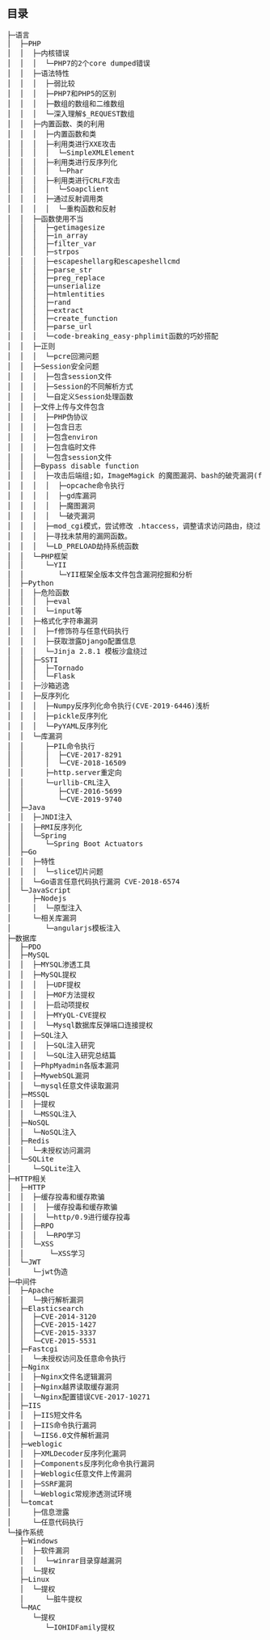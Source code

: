 ## 目录
<pre>
├─语言
│  ├─PHP
│  │  ├─内核错误
│  │  │  └─PHP7的2个core dumped错误
│  │  ├─语法特性
│  │  │  ├─弱比较
│  │  │  ├─PHP7和PHP5的区别
│  │  │  ├─数组的数组和二维数组
│  │  │  └─深入理解$_REQUEST数组
│  │  ├─内置函数、类的利用
│  │  │  ├─内置函数和类
│  │  │  ├─利用类进行XXE攻击
│  │  │  │  └─SimpleXMLElement
│  │  │  ├─利用类进行反序列化
│  │  │  │  └─Phar
│  │  │  ├─利用类进行CRLF攻击
│  │  │  │  └─Soapclient
│  │  │  ├─通过反射调用类
│  │  │  │  └─重构函数和反射
│  │  ├─函数使用不当
│  │  │  ├─getimagesize
│  │  │  ├─in_array
│  │  │  ├─filter_var
│  │  │  ├─strpos
│  │  │  ├─escapeshellarg和escapeshellcmd
│  │  │  ├─parse_str
│  │  │  ├─preg_replace
│  │  │  ├─unserialize
│  │  │  ├─htmlentities
│  │  │  ├─rand
│  │  │  ├─extract
│  │  │  ├─create_function
│  │  │  ├─parse_url
│  │  │  └─code-breaking_easy-phplimit函数的巧妙搭配
│  │  ├─正则
│  │  │  └─pcre回溯问题
│  │  ├─Session安全问题
│  │  │  ├─包含session文件
│  │  │  ├─Session的不同解析方式
│  │  │  └─自定义Session处理函数
│  │  ├─文件上传与文件包含
│  │  │  ├─PHP伪协议
│  │  │  ├─包含日志
│  │  │  ├─包含environ
│  │  │  ├─包含临时文件
│  │  │  └─包含session文件
│  │  ├─Bypass disable function
│  │  │  ├─攻击后端组;如，ImageMagick 的魔图漏洞、bash的破壳漏洞(fpm)
│  │  │  │  ├─opcache命令执行
│  │  │  │  ├─gd库漏洞
│  │  │  │  ├─魔图漏洞
│  │  │  │  └─破壳漏洞
│  │  │  ├─mod_cgi模式，尝试修改 .htaccess，调整请求访问路由，绕过 php.ini 中的任何限制；
│  │  │  ├─寻找未禁用的漏网函数。
│  │  │  └─LD_PRELOAD劫持系统函数
│  │  └─PHP框架
│  │     └─YII
│  │        └─YII框架全版本文件包含漏洞挖掘和分析
│  ├─Python
│  │  ├─危险函数
│  │  │  ├─eval
│  │  │  └─input等
│  │  ├─格式化字符串漏洞
│  │  │  ├─f修饰符与任意代码执行
│  │  │  ├─获取泄露Django配置信息
│  │  │  └─Jinja 2.8.1 模板沙盒绕过
│  │  ├─SSTI
│  │  │  ├─Tornado
│  │  │  └─Flask
│  │  ├─沙箱逃逸
│  │  ├─反序列化
│  │  │  ├─Numpy反序列化命令执行(CVE-2019-6446)浅析
│  │  │  ├─pickle反序列化
│  │  │  └─PyYAML反序列化
│  │  └─库漏洞
│  │     ├─PIL命令执行
│  │     │  ├─CVE-2017-8291
│  │     │  └─CVE-2018-16509
│  │     ├─http.server重定向
│  │     └─urllib-CRL注入
│  │        ├─CVE-2016-5699
│  │        └─CVE-2019-9740
│  ├─Java
│  │  ├─JNDI注入
│  │  ├─RMI反序列化
│  │  └─Spring
│  │     └─Spring Boot Actuators
│  ├─Go
│  │  ├─特性
│  │  │  └─slice切片问题
│  │  └─Go语言任意代码执行漏洞 CVE-2018-6574
│  └─JavaScript
│     ├─Nodejs
│     │  └─原型注入
│     └─相关库漏洞
│        └─angularjs模板注入
├─数据库
│  ├─PDO
│  ├─MySQL
│  │  ├─MYSQL渗透工具
│  │  ├─MySQL提权
│  │  │  ├─UDF提权
│  │  │  ├─MOF方法提权
│  │  │  ├─启动项提权
│  │  │  ├─MYyQL-CVE提权
│  │  │  └─Mysql数据库反弹端口连接提权
│  │  ├─SQL注入
│  │  │  ├─SQL注入研究
│  │  │  └─SQL注入研究总结篇
│  │  ├─PhpMyadmin各版本漏洞
│  │  ├─MywebSQL漏洞
│  │  └─mysql任意文件读取漏洞
│  ├─MSSQL
│  │  ├─提权
│  │  └─MSSQL注入
│  ├─NoSQL
│  │  └─NoSQL注入
│  ├─Redis
│  │  └─未授权访问漏洞
│  └─SQLite
│     └─SQLite注入
├─HTTP相关
│  ├─HTTP
│  │  ├─缓存投毒和缓存欺骗
│  │  │  ├─缓存投毒和缓存欺骗
│  │  │  └─http/0.9进行缓存投毒
│  │  ├─RPO
│  │  │  └─RPO学习
│  │  └─XSS
│  │      └─XSS学习
│  └─JWT
│     └─jwt伪造
├─中间件
│  ├─Apache
│  │  └─换行解析漏洞
│  ├─Elasticsearch
│  │  ├─CVE-2014-3120
│  │  ├─CVE-2015-1427
│  │  ├─CVE-2015-3337
│  │  └─CVE-2015-5531
│  ├─Fastcgi
│  │  └─未授权访问及任意命令执行
│  ├─Nginx
│  │  ├─Nginx文件名逻辑漏洞
│  │  ├─Nginx越界读取缓存漏洞
│  │  └─Nginx配置错误CVE-2017-10271
│  ├─IIS
│  │  ├─IIS短文件名
│  │  ├─IIS命令执行漏洞
│  │  └─IIS6.0文件解析漏洞
│  ├─weblogic
│  │  ├─XMLDecoder反序列化漏洞
│  │  ├─Components反序列化命令执行漏洞
│  │  ├─Weblogic任意文件上传漏洞
│  │  ├─SSRF漏洞
│  │  └─Weblogic常规渗透测试环境
│  └─tomcat
│     ├─信息泄露
│     └─任意代码执行
└─操作系统
   ├─Windows
   │  ├─软件漏洞
   │  │  └─winrar目录穿越漏洞
   │  └─提权
   ├─Linux
   │  └─提权
   │     └─脏牛提权
   └─MAC
      └─提权
         └─IOHIDFamily提权
</pre>